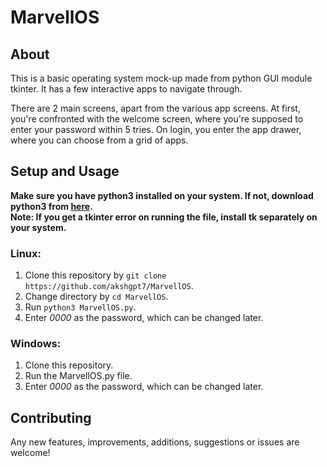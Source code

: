 # MarvellOS

## About
This is a basic operating system mock-up made from python GUI module tkinter.
It has a few interactive apps to navigate through.

There are 2 main screens, apart from the various app screens.
At first, you're confronted with the welcome screen, where you're supposed to enter your password within 5 tries. On login, you enter the app drawer, where you can choose from a grid of apps.

## Setup and Usage
**Make sure you have python3 installed on your system. If not, download python3 from [here](https://www.python.org/).**<br>
**Note: If you get a tkinter error on running the file, install tk separately on your system.**

### Linux:
1. Clone this repository by ```git clone https://github.com/akshgpt7/MarvellOS```.
2. Change directory by `cd MarvellOS`.
3. Run `python3 MarvellOS.py`.
4. Enter *0000* as the password, which can be changed later.

### Windows: 
1. Clone this repository.
2. Run the MarvellOS.py file.
3. Enter *0000* as the password, which can be changed later.

## Contributing
Any new features, improvements, additions, suggestions or issues are welcome!
